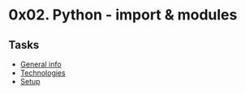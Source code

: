 # 0x02. Python - import & modules
## Tasks
* [General info](#general-info)
* [Technologies](#technologies)
* [Setup](#setup)